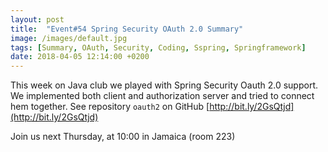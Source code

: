 ```yaml
---
layout: post
title:  "Event#54 Spring Security OAuth 2.0 Summary"
image: /images/default.jpg
tags: [Summary, OAuth, Security, Coding, Sspring, Springframework]
date: 2018-04-05 12:14:00 +0200
---
```


This week on Java club
we played with Spring Security Oauth 2.0 support. We implemented both client and authorization server and tried to connect hem together. See repository `oauth2` on GitHub  [http://bit.ly/2GsQtjd](http://bit.ly/2GsQtjd)

Join us next Thursday, at 10:00 in Jamaica (room 223)

